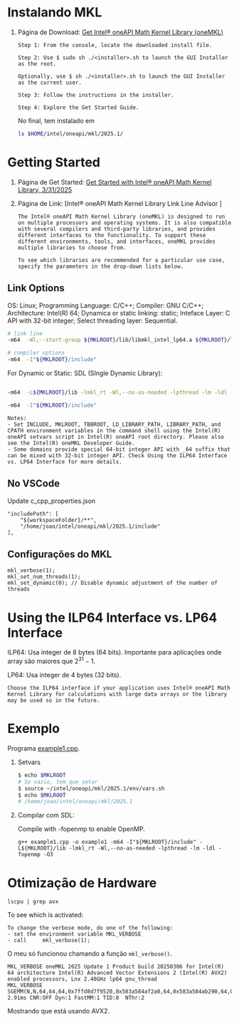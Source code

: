 # Instalando MKL

1. Página de Download: [Get Intel® oneAPI Math Kernel Library (oneMKL)](https://www.intel.com/content/www/us/en/developer/tools/oneapi/onemkl-download.html?operatingsystem=linux&linux-install=offline)

    ```
    Step 1: From the console, locate the downloaded install file.

    Step 2: Use $ sudo sh ./<installer>.sh to launch the GUI Installer as the root.

    Optionally, use $ sh ./<installer>.sh to launch the GUI Installer as the current user.

    Step 3: Follow the instructions in the installer.

    Step 4: Explore the Get Started Guide.
    ```

    No final, tem instalado em

    ```bash
    ls $HOME/intel/oneapi/mkl/2025.1/
    ```

# Getting Started

1. Página de Get Started: [Get Started with Intel® oneAPI Math Kernel Library, 3/31/2025](https://www.intel.com/content/www/us/en/docs/onemkl/get-started-guide/2025-1/overview.html)
2. Página de Link: [Intel® oneAPI Math Kernel Library Link Line Advisor ]

    ```
    The Intel® oneAPI Math Kernel Library (oneMKL) is designed to run on multiple processors and operating systems. It is also compatible with several compilers and third-party libraries, and provides different interfaces to the functionality. To support these different environments, tools, and interfaces, oneMKL provides multiple libraries to choose from.

    To see which libraries are recommended for a particular use case, specify the parameters in the drop-down lists below.
    ```

## Link Options

OS: Linux; Programming Language: C/C++; Compiler: GNU C/C++; Architecture: Intel(R) 64; Dynamica or static linking: static; Inteface Layer: C API with 32-bit integer; Select threading layer: Sequential.

```bash
# link line
-m64  -Wl,--start-group ${MKLROOT}/lib/libmkl_intel_lp64.a ${MKLROOT}/lib/libmkl_sequential.a ${MKLROOT}/lib/libmkl_core.a -Wl,--end-group -lpthread -lm -ldl

# compiler options
-m64  -I"${MKLROOT}/include"
```

For Dynamic or Static: SDL (SIngle Dynamic Library):

```bash

-m64  -L${MKLROOT}/lib -lmkl_rt -Wl,--no-as-needed -lpthread -lm -ldl

-m64  -I"${MKLROOT}/include"
```

```
Notes:
- Set INCLUDE, MKLROOT, TBBROOT, LD_LIBRARY_PATH, LIBRARY_PATH, and CPATH environment variables in the command shell using the Intel(R) oneAPI setvars script in Intel(R) oneAPI root directory. Please also see the Intel(R) oneMKL Developer Guide.
- Some domains provide special 64-bit integer API with _64 suffix that can be mixed with 32-bit integer API. Check Using the ILP64 Interface vs. LP64 Interface for more details. 
```

## No VSCode

Update c_cpp_properties.json

```
"includePath": [
    "${workspaceFolder}/**",
    "/home/joao/intel/oneapi/mkl/2025.1/include"
],
```

## Configurações do MKL

```
mkl_verbose(1);
mkl_set_num_threads(1);
mkl_set_dynamic(0); // Disable dynamic adjustment of the number of threads
```

# Using the ILP64 Interface vs. LP64 Interface

ILP64: Usa integer de 8 bytes (64 bits). Importante para aplicações onde array são maiores que $2^{31} - 1$.

LP64: Usa integer de 4 bytes (32 bits).

```
Choose the ILP64 interface if your application uses Intel® oneAPI Math Kernel Library for calculations with large data arrays or the library may be used so in the future.
```

# Exemplo

Programa [example1.cpp](example1.cpp).

1. Setvars
    ```bash
    $ echo $MKLROOT
    # Se vazio, tem que setar
    $ source ~/intel/oneapi/mkl/2025.1/env/vars.sh
    $ echo $MKLROOT
    # /home/joao/intel/oneapi/mkl/2025.1
    ```
2. Compilar com SDL:

    Compile with -fopenmp to enable OpenMP.
    ```
    g++ example1.cpp -o example1 -m64 -I"${MKLROOT}/include" -L${MKLROOT}/lib -lmkl_rt -Wl,--no-as-needed -lpthread -lm -ldl -fopenmp -O3
    ```

# Otimização de Hardware

```
lscpu | grep avx
```

To see which is activated:

```
To change the verbose mode, do one of the following:
- set the environment variable MKL_VERBOSE
- call     mkl_verbose(1);
```

O meu só funcionou chamando a função `mkl_verbose()`.

```
MKL_VERBOSE oneMKL 2025 Update 1 Product build 20250306 for Intel(R) 64 architecture Intel(R) Advanced Vector Extensions 2 (Intel(R) AVX2) enabled processors, Lnx 2.40GHz lp64 gnu_thread
MKL_VERBOSE SGEMM(N,N,64,64,64,0x7ffd8d7f9520,0x583a584af2a0,64,0x583a584ab290,64,0x7ffd8d7f951c,0x583a584b32b0,64) 2.91ms CNR:OFF Dyn:1 FastMM:1 TID:0  NThr:2
```

Mostrando que está usando AVX2.